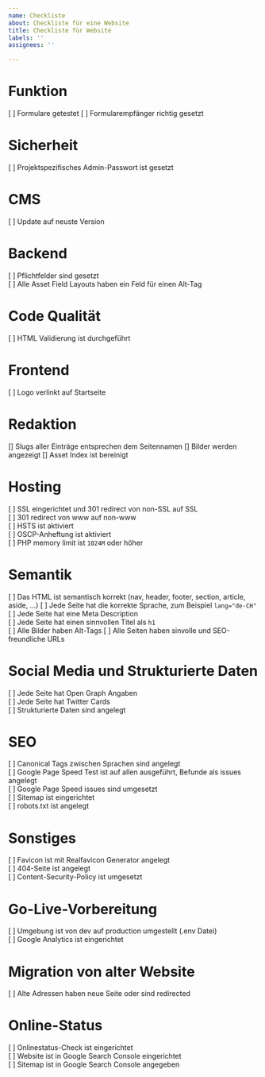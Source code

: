 ```yaml
---
name: Checkliste
about: Checkliste für eine Website
title: Checkliste für Website
labels: ''
assignees: ''

---
```


# Funktion
[ ] Formulare getestet
[ ] Formularempfänger richtig gesetzt

# Sicherheit
[ ] Projektspezifisches Admin-Passwort ist gesetzt

# CMS
[ ] Update auf neuste Version

# Backend
[ ] Pflichtfelder sind gesetzt  
[ ] Alle Asset Field Layouts haben ein Feld für einen Alt-Tag

# Code Qualität
[ ] HTML Validierung ist durchgeführt  

# Frontend
[ ] Logo verlinkt auf Startseite  

# Redaktion
[] Slugs aller Einträge entsprechen dem Seitennamen
[] Bilder werden angezeigt
[] Asset Index ist bereinigt

# Hosting
[ ] SSL eingerichtet und 301 redirect von non-SSL auf SSL  
[ ] 301 redirect von www auf non-www  
[ ] HSTS ist aktiviert  
[ ] OSCP-Anheftung ist aktiviert  
[ ] PHP memory limit ist `1024M` oder höher

# Semantik
[ ] Das HTML ist semantisch korrekt (nav, header, footer, section, article, aside, …)
[ ] Jede Seite hat die korrekte Sprache, zum Beispiel `lang="de-CH"`  
[ ] Jede Seite hat eine Meta Description  
[ ] Jede Seite hat einen sinnvollen Titel als `h1`  
[ ] Alle Bilder haben Alt-Tags 
[ ] Alle Seiten haben sinvolle und SEO-freundliche URLs  

# Social Media und Strukturierte Daten
[ ] Jede Seite hat Open Graph Angaben  
[ ] Jede Seite hat Twitter Cards  
[ ] Strukturierte Daten sind angelegt  

# SEO
[ ] Canonical Tags zwischen Sprachen sind angelegt  
[ ] Google Page Speed Test ist auf allen ausgeführt, Befunde als issues angelegt  
[ ] Google Page Speed issues sind umgesetzt  
[ ] Sitemap ist eingerichtet  
[ ] robots.txt ist angelegt  

# Sonstiges
[ ] Favicon ist mit Realfavicon Generator angelegt  
[ ] 404-Seite ist angelegt  
[ ] Content-Security-Policy ist umgesetzt  

# Go-Live-Vorbereitung
[ ] Umgebung ist von dev auf production umgestellt (.env Datei)  
[ ] Google Analytics ist eingerichtet

# Migration von alter Website
[ ] Alte Adressen haben neue Seite oder sind redirected

# Online-Status
[ ] Onlinestatus-Check ist eingerichtet  
[ ] Website ist in Google Search Console eingerichtet  
[ ] Sitemap ist in Google Search Console angegeben
